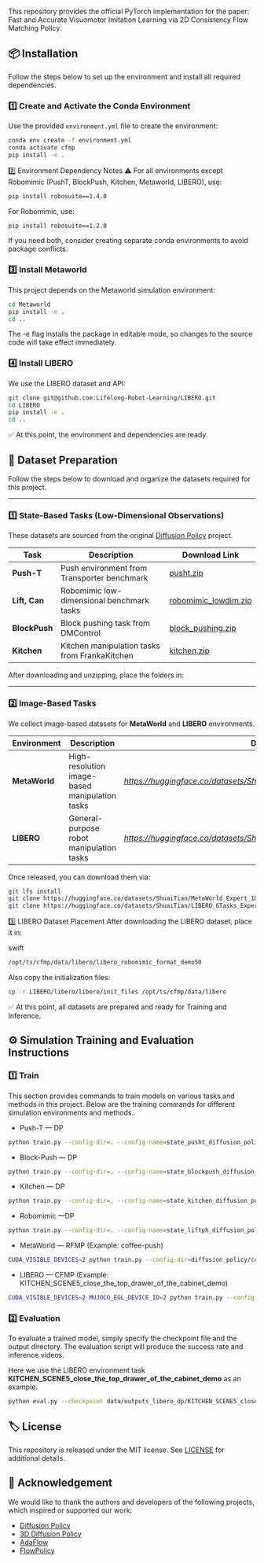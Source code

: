 This repository provides the official PyTorch implementation for the paper: Fast and Accurate Visuomotor Imitation Learning via 2D Consistency Flow Matching Policy.
## 📦 Installation

Follow the steps below to set up the environment and install all required dependencies.

### 1️⃣ Create and Activate the Conda Environment
Use the provided `environment.yml` file to create the environment:
```bash
conda env create -f environment.yml
conda activate cfmp
pip install -e .
```
2️⃣ Environment Dependency Notes ⚠️
For all environments except Robomimic (PushT, BlockPush, Kitchen, Metaworld, LIBERO), use:
```bash
pip install robosuite==1.4.0
```
For Robomimic, use:

```bash
pip install robosuite==1.2.0
```
If you need both, consider creating separate conda environments to avoid package conflicts.

### 3️⃣ Install Metaworld
This project depends on the Metaworld simulation environment:

```bash
cd Metaworld
pip install -e .
cd ..
```
The -e flag installs the package in editable mode, so changes to the source code will take effect immediately.

### 4️⃣ Install LIBERO
We use the LIBERO dataset and API:

```bash
git clone git@github.com:Lifelong-Robot-Learning/LIBERO.git
cd LIBERO
pip install -e .
cd ..
```
✅ At this point, the environment and dependencies are ready. 

## 📁 Dataset Preparation

Follow the steps below to download and organize the datasets required for this project.

---

### 1️⃣ State-Based Tasks (Low-Dimensional Observations)
These datasets are sourced from the original [Diffusion Policy](https://diffusion-policy.cs.columbia.edu/) project.

| Task          | Description                                           | Download Link |
|---------------|-------------------------------------------------------|---------------|
| **Push-T**    | Push environment from Transporter benchmark           | [pusht.zip](https://diffusion-policy.cs.columbia.edu/data/training/pusht.zip) |
| **Lift, Can** | Robomimic low-dimensional benchmark tasks              | [robomimic_lowdim.zip](https://diffusion-policy.cs.columbia.edu/data/training/robomimic_lowdim.zip) |
| **BlockPush** | Block pushing task from DMControl                      | [block_pushing.zip](https://diffusion-policy.cs.columbia.edu/data/training/block_pushing.zip) |
| **Kitchen**   | Kitchen manipulation tasks from FrankaKitchen          | [kitchen.zip](https://diffusion-policy.cs.columbia.edu/data/training/kitchen.zip) |

After downloading and unzipping, place the folders in:


---

### 2️⃣ Image-Based Tasks
We collect image-based datasets for **MetaWorld** and **LIBERO** environments.

| Environment  | Description                               | Download |
|--------------|-------------------------------------------|----------|
| **MetaWorld**| High-resolution image-based manipulation tasks | *https://huggingface.co/datasets/ShuaiTian/MetaWorld_Expert_10_Demos* |
| **LIBERO**   | General-purpose robot manipulation tasks  | *https://huggingface.co/datasets/ShuaiTian/LIBERO_6Tasks_Expert_50_Demos* |

Once released, you can download them via:
```bash
git lfs install
git clone https://huggingface.co/datasets/ShuaiTian/MetaWorld_Expert_10_Demos
git clone https://huggingface.co/datasets/ShuaiTian/LIBERO_6Tasks_Expert_50_Demos
```
3️⃣ LIBERO Dataset Placement
After downloading the LIBERO dataset, place it in:

swift
```bash
/opt/ts/cfmp/data/libero/libero_robomimic_format_demo50
```
Also copy the initialization files:

```bash
cp -r LIBERO/libero/libero/init_files /opt/ts/cfmp/data/libero
```
✅ At this point, all datasets are prepared and ready for Training and Inference.


## ⚙️ Simulation Training and Evaluation Instructions

### 1️⃣ Train
This section provides commands to train models on various tasks and methods in this project. Below are the training commands for different simulation environments and methods.

* Push-T — DP
```bash
python train.py --config-dir=. --config-name=state_pusht_diffusion_policy_cnn.yaml training.seed=42 training.device=cuda:2 hydra.run.dir='data/outputs/${now:%Y.%m.%d}/${now:%H.%M.%S}_${name}_${task_name}'
```
* Block-Push — DP
```bash
python train.py --config-dir=. --config-name=state_blockpush_diffusion_policy_cnn.yaml training.seed=42 training.device=cuda:3 hydra.run.dir='data/outputs/${now:%Y.%m.%d}/${now:%H.%M.%S}_${name}_${task_name}'
```
* Kitchen — DP
```bash
python train.py --config-dir=. --config-name=state_kitchen_diffusion_policy_cnn.yaml training.seed=42 training.device=cuda:3 hydra.run.dir='data/outputs/${now:%Y.%m.%d}/${now:%H.%M.%S}_${name}_${task_name}'
```
* Robomimic —DP
```bash
python train.py --config-dir=. --config-name=state_liftph_diffusion_policy_cnn.yaml training.seed=42 training.device=cuda:3 hydra.run.dir='data/outputs/${now:%Y.%m.%d}/${now:%H.%M.%S}_${name}_${task_name}'
```
* MetaWorld — RFMP (Example: coffee-push)
```bash
CUDA_VISIBLE_DEVICES=2 python train.py --config-dir=diffusion_policy/config --config-name=mw_fm.yaml training.device=cuda:0 training.seed=1 taskn="coffee-push"
```
* LIBERO — CFMP (Example: KITCHEN_SCENE5_close_the_top_drawer_of_the_cabinet_demo)
```bash
CUDA_VISIBLE_DEVICES=2 MUJOCO_EGL_DEVICE_ID=2 python train.py --config-name=libero_cfm task.task_name=libero_90 task=libero_image_abs task.dataset_type="KITCHEN_SCENE5_close_the_top_drawer_of_the_cabinet_demo" training.device=cuda:0 taskn="KITCHEN_SCENE5_close_the_top_drawer_of_the_cabinet_demo"
```

### 2️⃣ Evaluation

To evaluate a trained model, simply specify the checkpoint file and the output directory. The evaluation script will produce the success rate and inference videos. 

Here we use the LIBERO environment task **KITCHEN_SCENE5_close_the_top_drawer_of_the_cabinet_demo** as an example.

```bash
python eval.py --checkpoint data/outputs_libero_dp/KITCHEN_SCENE5_close_the_top_drawer_of_the_cabinet_demo/checkpoints/epoch=0000-test_mean_score=0.980.ckpt -o data/KITCHEN_SCENE5_close_the_top_drawer_of_the_cabinet_demo_eval_output
```


## 🏷️ License
This repository is released under the MIT license. See [LICENSE](LICENSE) for additional details.


## 🙏 Acknowledgement
We would like to thank the authors and developers of the following projects, which inspired or supported our work:

- [Diffusion Policy](https://github.com/real-stanford/diffusion_policy)
- [3D Diffusion Policy](https://github.com/YanjieZe/3D-Diffusion-Policy)
- [AdaFlow](https://github.com/hxixixh/AdaFlow)
- [FlowPolicy](https://github.com/zql-kk/FlowPolicy)